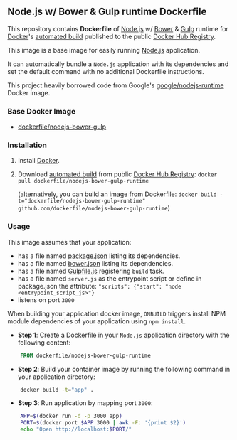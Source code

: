 ## Node.js w/ Bower & Gulp runtime Dockerfile


This repository contains **Dockerfile** of [Node.js](http://nodejs.org/) w/ [Bower](http://bower.io/) & [Gulp](http://gulpjs.com/) runtime for [Docker](https://www.docker.com/)'s [automated build](https://registry.hub.docker.com/u/dockerfile/nodejs-bower-gulp-runtime/) published to the public [Docker Hub Registry](https://registry.hub.docker.com/).

This image is a base image for easily running [Node.js](http://nodejs.org/) application.

It can automatically bundle a `Node.js` application with its dependencies and set the default command with no additional Dockerfile instructions.

This project heavily borrowed code from Google's [google/nodejs-runtime](https://registry.hub.docker.com/u/google/nodejs-runtime/) Docker image.


### Base Docker Image

* [dockerfile/nodejs-bower-gulp](http://dockerfile.github.io/#/nodejs-bower-gulp)


### Installation

1. Install [Docker](https://www.docker.com/).

2. Download [automated build](https://registry.hub.docker.com/u/dockerfile/nodejs-bower-gulp-runtime/) from public [Docker Hub Registry](https://registry.hub.docker.com/): `docker pull dockerfile/nodejs-bower-gulp-runtime`

   (alternatively, you can build an image from Dockerfile: `docker build -t="dockerfile/nodejs-bower-gulp-runtime" github.com/dockerfile/nodejs-bower-gulp-runtime`)


### Usage

This image assumes that your application:

* has a file named [package.json](https://www.npmjs.org/doc/json.html) listing its dependencies.
* has a file named [bower.json](http://bower.io/docs/creating-packages/) listing its dependencies.
* has a file named [Gulpfile.js](https://github.com/gulpjs/gulp/blob/master/README.md) registering `build` task.
* has a file named `server.js` as the entrypoint script or define in package.json the attribute: `"scripts": {"start": "node <entrypoint_script_js>"}`
* listens on port `3000`

When building your application docker image, `ONBUILD` triggers install NPM module dependencies of your application using `npm install`.

* **Step 1**: Create a Dockerfile in your `Node.js` application directory with the following content:

```dockerfile
    FROM dockerfile/nodejs-bower-gulp-runtime
```

* **Step 2**: Build your container image by running the following command in your application directory:

```sh
    docker build -t="app" .
```

* **Step 3**: Run application by mapping port `3000`:

```sh
    APP=$(docker run -d -p 3000 app)
    PORT=$(docker port $APP 3000 | awk -F: '{print $2}')
    echo "Open http://localhost:$PORT/"
```
